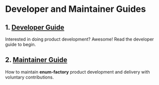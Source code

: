 # Developer and Maintainer Guides

## 1. [Developer Guide](./developer-guide/README.md)

Interested in doing product development? Awesome! Read the developer guide to
begin.

## 2. [Maintainer Guide](maintainer-guide/README.md)

How to maintain **enum-factory** product development and delivery with voluntary
contributions.
